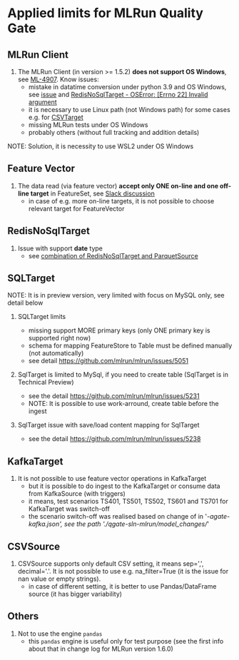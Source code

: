 # Applied limits for MLRun Quality Gate

## MLRun Client
1. The MLRun Client (in version >= 1.5.2) **does not support OS Windows**, 
see [ML-4907](https://docs.mlrun.org/en/latest/change-log/index.html#limitations). Know issues:
   - mistake in datatime conversion under python 3.9 and OS Windows,
   see [issue](https://stackoverflow.com/questions/77743056/python-oserror-errno-22-invalid-argument-for-datetime-timestamp)
   and [RedisNoSqlTarget - OSError: [Errno 22] Invalid argument](https://github.com/mlrun/mlrun/issues/4845)
   - it is necessary to use Linux path (not Windows path) for some cases
   e.g. for [CSVTarget](https://github.com/mlrun/mlrun/issues/5056)
   - missing MLRun tests under OS Windows
   - probably others (without full tracking and addition details)

NOTE: Solution, it is necessity to use WSL2 under OS Windows

## Feature Vector
1. The data read (via feature vector) **accept only ONE on-line and
   one off-line target** in FeatureSet, see [Slack discussion](https://mlopslive.slack.com/archives/C014XCMNY4Q/p1701025414893399?thread_ts=1701021926.280329&cid=C014XCMNY4Q)
   - in case of e.g. more on-line targets, it is not possible to choose 
   relevant target for FeatureVector  

## RedisNoSqlTarget

1. Issue with support **date** type
   - see [combination of RedisNoSqlTarget and ParquetSource](https://github.com/mlrun/mlrun/issues/5447)

## SQLTarget

NOTE: It is in preview version, very limited with focus on MySQL only, 
see detail below

1. SQLTarget limits
   - missing support MORE primary keys (only ONE primary key is supported right now)
   - schema for mapping FeatureStore to Table must be defined manually (not automatically)
   - see detail https://github.com/mlrun/mlrun/issues/5051

2. SqlTarget is limited to MySql, if you need to create table (SqlTarget is in
  Technical Preview)
    - see the detail https://github.com/mlrun/mlrun/issues/5231
    - NOTE: It is possible to use work-arround, create table before the ingest

3. SqlTarget issue with save/load content mapping for SqlTarget
   - see the detail https://github.com/mlrun/mlrun/issues/5238

## KafkaTarget

1. It is not possible to use feature vector operations in KafkaTarget
   - but it is possible to do ingest to the KafkaTarget or consume data from 
   KafkaSource (with triggers)
   - it means, test scenarios TS401, TS501, TS502, TS601 and TS701 for
   KafkaTarget was switch-off
   - the scenario switch-off was realised based on change of in '*-agate-kafka.json', 
   see the path './qgate-sln-mlrun/model_changes/*'

## CSVSource

1. CSVSource supports only default CSV setting, it means sep=',', decimal='.'. It is not
   possible to use e.g. na_filter=True (it is the issue for nan value or empty strings). 
   - in case of different setting, it is better to use Pandas/DataFrame source
     (it has bigger variability)

## Others
1. Not to use the engine `pandas`
   - this `pandas` engine is useful only for test purpose (see the first 
   info about that in change log for MLRun version 1.6.0)
